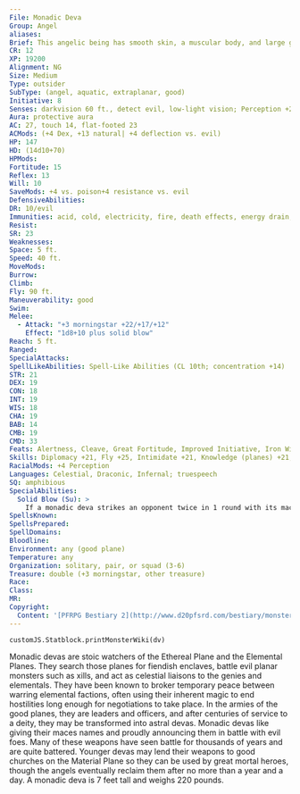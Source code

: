 ```yaml
---
File: Monadic Deva
Group: Angel
aliases: 
Brief: This angelic being has smooth skin, a muscular body, and large golden wings, and wields a large mace.
CR: 12
XP: 19200
Alignment: NG
Size: Medium
Type: outsider
SubType: (angel, aquatic, extraplanar, good)
Initiative: 8
Senses: darkvision 60 ft., detect evil, low-light vision; Perception +29
Aura: protective aura
AC: 27, touch 14, flat-footed 23
ACMods: (+4 Dex, +13 natural| +4 deflection vs. evil)
HP: 147
HD: (14d10+70)
HPMods: 
Fortitude: 15
Reflex: 13
Will: 10
SaveMods: +4 vs. poison+4 resistance vs. evil
DefensiveAbilities: 
DR: 10/evil
Immunities: acid, cold, electricity, fire, death effects, energy drain, petrification
Resist: 
SR: 23
Weaknesses: 
Space: 5 ft.
Speed: 40 ft.
MoveMods: 
Burrow: 
Climb: 
Fly: 90 ft.
Maneuverability: good
Swim: 
Melee: 
  - Attack: "+3 morningstar +22/+17/+12"
    Effect: "1d8+10 plus solid blow"
Reach: 5 ft.
Ranged: 
SpecialAttacks: 
SpellLikeAbilities: Spell-Like Abilities (CL 10th; concentration +14)  Constant-detect evil   At Will-aid, charm monster (DC 18, elementals only), discern lies (DC 18), dispel evil (DC 19), dispel magic, holy smite (DC 18), invisibility (self only), plane shift (DC 19), remove curse, remove disease, remove fear   3/day-cure serious wounds, holy word (DC 21), mirror image   1/day-heal, hold monster (DC 19), holy aura (DC 22)
STR: 21
DEX: 19
CON: 18
INT: 19
WIS: 18
CHA: 19
BAB: 14
CMB: 19
CMD: 33
Feats: Alertness, Cleave, Great Fortitude, Improved Initiative, Iron Will, Power Attack, Toughness
Skills: Diplomacy +21, Fly +25, Intimidate +21, Knowledge (planes) +21, Knowledge (religion) +21, Perception +29, Sense Motive +25, Stealth +21, Survival +21, Swim +27
RacialMods: +4 Perception
Languages: Celestial, Draconic, Infernal; truespeech
SQ: amphibious
SpecialAbilities:
  Solid Blow (Su): >
    If a monadic deva strikes an opponent twice in 1 round with its mace, that creature takes an extra 1d8+10 points of damage.
SpellsKnown: 
SpellsPrepared: 
SpellDomains: 
Bloodline: 
Environment: any (good plane)
Temperature: any
Organization: solitary, pair, or squad (3-6)
Treasure: double (+3 morningstar, other treasure)
Race: 
Class: 
MR: 
Copyright:
  Content: '[PFRPG Bestiary 2](http://www.d20pfsrd.com/bestiary/monster-listings/outsiders/angel/angel-monadic-deva)'
---
```

```dataviewjs
customJS.Statblock.printMonsterWiki(dv)
```
Monadic devas are stoic watchers of the Ethereal Plane and the Elemental Planes. They search those planes for fiendish enclaves, battle evil planar monsters such as xills, and act  as celestial liaisons to the genies and elementals. They have been known to broker temporary peace between warring elemental factions, often using their inherent magic to end hostilities long enough for negotiations to take place. In the armies of the good planes, they are leaders and officers, and after centuries of service to a deity, they may be transformed into astral devas.  Monadic devas like giving their maces names and proudly announcing them in battle with evil foes. Many of these weapons have seen battle for thousands of years and are quite battered. Younger devas may lend their weapons to good churches on the Material Plane so they can be used by great mortal heroes, though the angels eventually reclaim them after no more than a year and a day.  A monadic deva is 7 feet tall and weighs 220 pounds.
